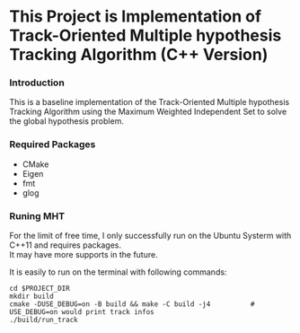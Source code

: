 # This Project is Implementation of Track-Oriented Multiple hypothesis Tracking Algorithm (C++ Version)

### Introduction
This is a baseline implementation of the Track-Oriented Multiple hypothesis Tracking Algorithm using the Maximum Weighted Independent Set to solve the global hypothesis problem.

### Required Packages
- CMake
- Eigen
- fmt
- glog

### Runing MHT
For the limit of free time, I only successfully run on the Ubuntu Systerm with C++11 and requires packages.  
It may have more supports in the future.

It is easily to run on the terminal with following commands:
```
cd $PROJECT_DIR
mkdir build
cmake -DUSE_DEBUG=on -B build && make -C build -j4          # USE_DEBUG=on would print track infos 
./build/run_track
```